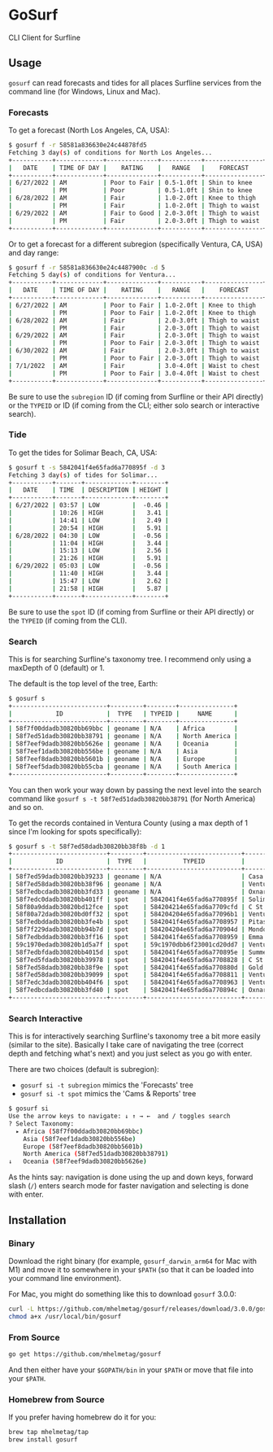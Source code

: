 # GoSurf

CLI Client for Surfline

## Usage

`gosurf` can read forecasts and tides for all places Surfline services from the command line (for Windows, Linux and Mac).

### Forecasts

To get a forecast (North Los Angeles, CA, USA):

```sh
$ gosurf f -r 58581a836630e24c44878fd5
Fetching 3 day(s) of conditions for North Los Angeles...
+-----------+-------------+--------------+-----------+----------------+
|   DATE    | TIME OF DAY |    RATING    |   RANGE   |    FORECAST    |
+-----------+-------------+--------------+-----------+----------------+
| 6/27/2022 | AM          | Poor to Fair | 0.5-1.0ft | Shin to knee   |
|           | PM          | Poor         | 0.5-1.0ft | Shin to knee   |
| 6/28/2022 | AM          | Fair         | 1.0-2.0ft | Knee to thigh  |
|           | PM          | Fair         | 1.0-2.0ft | Thigh to waist |
| 6/29/2022 | AM          | Fair to Good | 2.0-3.0ft | Thigh to waist |
|           | PM          | Fair         | 2.0-3.0ft | Thigh to waist |
+-----------+-------------+--------------+-----------+----------------+
```

Or to get a forecast for a different subregion (specifically Ventura, CA, USA) and day range:

```sh
$ gosurf f -r 58581a836630e24c4487900c -d 5
Fetching 5 day(s) of conditions for Ventura...
+-----------+-------------+--------------+-----------+----------------+
|   DATE    | TIME OF DAY |    RATING    |   RANGE   |    FORECAST    |
+-----------+-------------+--------------+-----------+----------------+
| 6/27/2022 | AM          | Poor to Fair | 1.0-2.0ft | Knee to thigh  |
|           | PM          | Poor to Fair | 1.0-2.0ft | Knee to thigh  |
| 6/28/2022 | AM          | Fair         | 2.0-3.0ft | Thigh to waist |
|           | PM          | Fair         | 2.0-3.0ft | Thigh to waist |
| 6/29/2022 | AM          | Fair         | 2.0-3.0ft | Thigh to waist |
|           | PM          | Poor to Fair | 2.0-3.0ft | Thigh to waist |
| 6/30/2022 | AM          | Fair         | 2.0-3.0ft | Thigh to waist |
|           | PM          | Poor to Fair | 2.0-3.0ft | Thigh to waist |
| 7/1/2022  | AM          | Fair         | 3.0-4.0ft | Waist to chest |
|           | PM          | Poor to Fair | 3.0-4.0ft | Waist to chest |
+-----------+-------------+--------------+-----------+----------------+
```

Be sure to use the `subregion` ID (if coming from Surfline or their API directly) or the `TYPEID` or ID (if coming from the CLI; either solo search or interactive search).

### Tide

To get the tides for Solimar Beach, CA, USA:

```sh
$ gosurf t -s 5842041f4e65fad6a770895f -d 3
Fetching 3 day(s) of tides for Solimar...
+-----------+-------+-------------+--------+
|   DATE    | TIME  | DESCRIPTION | HEIGHT |
+-----------+-------+-------------+--------+
| 6/27/2022 | 03:57 | LOW         |  -0.46 |
|           | 10:26 | HIGH        |   3.41 |
|           | 14:41 | LOW         |   2.49 |
|           | 20:54 | HIGH        |   5.91 |
| 6/28/2022 | 04:30 | LOW         |  -0.56 |
|           | 11:04 | HIGH        |   3.44 |
|           | 15:13 | LOW         |   2.56 |
|           | 21:26 | HIGH        |   5.91 |
| 6/29/2022 | 05:03 | LOW         |  -0.56 |
|           | 11:40 | HIGH        |   3.44 |
|           | 15:47 | LOW         |   2.62 |
|           | 21:58 | HIGH        |   5.87 |
+-----------+-------+-------------+--------+
```

Be sure to use the `spot` ID (if coming from Surfline or their API directly) or the `TYPEID` (if coming from the CLI).

### Search

This is for searching Surfline's taxonomy tree. I recommend only using a maxDepth of 0 (default) or 1.

The default is the top level of the tree, Earth:

```sh
$ gosurf s
+--------------------------+---------+--------+---------------+
|            ID            |  TYPE   | TYPEID |     NAME      |
+--------------------------+---------+--------+---------------+
| 58f7f00ddadb30820bb69bbc | geoname | N/A    | Africa        |
| 58f7ed51dadb30820bb38791 | geoname | N/A    | North America |
| 58f7eef9dadb30820bb5626e | geoname | N/A    | Oceania       |
| 58f7eef1dadb30820bb556be | geoname | N/A    | Asia          |
| 58f7eef8dadb30820bb5601b | geoname | N/A    | Europe        |
| 58f7eef5dadb30820bb55cba | geoname | N/A    | South America |
+--------------------------+---------+--------+---------------+
```

You can then work your way down by passing the next level into the search command like `gosurf s -t 58f7ed51dadb30820bb38791` (for North America) and so on.

To get the records contained in Ventura County (using a max depth of 1 since I'm looking for spots specifically):

```sh
$ gosurf s -t 58f7ed58dadb30820bb38f8b -d 1
+--------------------------+---------+--------------------------+------------------------+
|            ID            |  TYPE   |          TYPEID          |          NAME          |
+--------------------------+---------+--------------------------+------------------------+
| 58f7ed59dadb30820bb39233 | geoname | N/A                      | Casa Conejo            |
| 58f7ed58dadb30820bb38f96 | geoname | N/A                      | Ventura                |
| 58f7edbcdadb30820bb3fd33 | geoname | N/A                      | Oxnard Shores          |
| 58f7edc0dadb30820bb401ff | spot    | 5842041f4e65fad6a770895f | Solimar                |
| 58f80a9ddadb30820bd12fce | spot    | 584204214e65fad6a7709cfd | C St. Overview         |
| 58f80a72dadb30820bd0ff32 | spot    | 584204204e65fad6a77096b1 | Ventura Point          |
| 58f7edbddadb30820bb3fe4b | spot    | 5842041f4e65fad6a7708957 | Pitas Point            |
| 58f7f229dadb30820bb94b7d | spot    | 584204204e65fad6a770904d | Mondos                 |
| 58f7edbddadb30820bb3ff16 | spot    | 5842041f4e65fad6a7708959 | Emma Wood              |
| 59c1970edadb30820b1d5a7f | spot    | 59c1970dbb6f23001cd20dd7 | Ventura Point Overview |
| 58f7edbfdadb30820bb4015d | spot    | 5842041f4e65fad6a770895e | Summer Beach           |
| 58f7ed5fdadb30820bb39978 | spot    | 5842041f4e65fad6a7708828 | C St.                  |
| 58f7ed58dadb30820bb38f9e | spot    | 5842041f4e65fad6a770880d | Gold Coast Beachbreaks |
| 58f7ed58dadb30820bb39099 | spot    | 5842041f4e65fad6a7708811 | Ventura Harbor         |
| 58f7edc3dadb30820bb404f6 | spot    | 5842041f4e65fad6a7708963 | Ventura Overhead       |
| 58f7edbcdadb30820bb3fd40 | spot    | 5842041f4e65fad6a770894c | Oxnard                 |
+--------------------------+---------+--------------------------+------------------------+
```

### Search Interactive

This is for interactively searching Surfline's taxonomy tree a bit more easily (similar to the site). Basically I take care of navigating the tree (correct depth and fetching what's next) and you just select as you go with enter.

There are two choices (default is subregion):

- `gosurf si -t subregion` mimics the 'Forecasts' tree
- `gosurf si -t spot` mimics the 'Cams & Reports' tree

```sh
$ gosurf si
Use the arrow keys to navigate: ↓ ↑ → ←  and / toggles search
? Select Taxonomy:
  ▸ Africa (58f7f00ddadb30820bb69bbc)
    Asia (58f7eef1dadb30820bb556be)
    Europe (58f7eef8dadb30820bb5601b)
    North America (58f7ed51dadb30820bb38791)
↓   Oceania (58f7eef9dadb30820bb5626e)
```

As the hints say: navigation is done using the up and down keys, forward slash (`/`) enters search mode for faster navigation and selecting is done with enter.

## Installation

### Binary

Download the right binary (for example, `gosurf_darwin_arm64` for Mac with M1) and move it to somewhere in your `$PATH` (so that it can be loaded into your command line environment).

For Mac, you might do something like this to download `gosurf` 3.0.0:

```sh
curl -L https://github.com/mhelmetag/gosurf/releases/download/3.0.0/gosurf_darwin_arm64 -o /usr/local/bin/gosurf
chmod a+x /usr/local/bin/gosurf
```

### From Source

```sh
go get https://github.com/mhelmetag/gosurf
```

And then either have your `$GOPATH/bin` in your `$PATH` or move that file into your `$PATH`.

### Homebrew from Source

If you prefer having homebrew do it for you:

```sh
brew tap mhelmetag/tap
brew install gosurf
```

